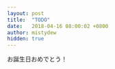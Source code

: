 ```yaml
---
layout: post
title:  "TODO"
date:   2018-04-16 08:00:02 +0800
author: mistydew
hidden: true
---
```


お誕生日おめでとう！

<script src="https://gist.github.com/mistydew/ab24829d537819ac194d267cc37e581f.js"></script>
